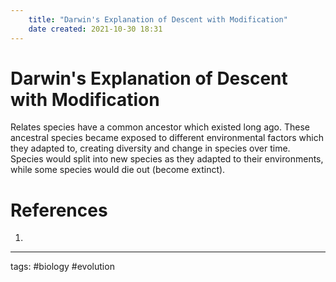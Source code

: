 ```yaml
---
	title: "Darwin's Explanation of Descent with Modification"
	date created: 2021-10-30 18:31
---
```

# Darwin's Explanation of Descent with Modification

Relates species have a common ancestor which existed long ago. These ancestral species became exposed to different environmental factors which they adapted to, creating diversity and change in species over time. Species would split into new species as they adapted to their environments, while some species would die out (become extinct).

# References
1. 

---
tags: #biology #evolution 